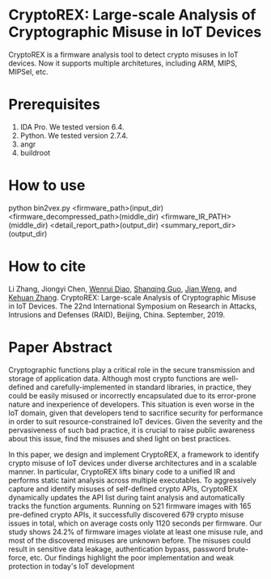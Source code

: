 # CryptoREX: Large-scale Analysis of Cryptographic Misuse in IoT Devices
CryptoREX is a firmware analysis tool to detect crypto misuses in IoT devices. Now it supports multiple architetures, including ARM, MIPS, MIPSel, etc.
# Prerequisites
1. IDA Pro. We tested version 6.4.
2. Python. We tested version 2.7.4.
3. angr
4. buildroot
# How to use
python bin2vex.py <firmware_path>(input_dir) <firmware_decompressed_path>(middle_dir) <firmware_IR_PATH>(middle_dir) <detail_report_path>(output_dir) <summary_report_dir>(output_dir)
# How to cite
Li Zhang, Jiongyi Chen, [Wenrui Diao](https://diaowenrui.github.io/), [Shanqing Guo](http://faculty.sdu.edu.cn/guoshanqing/zh_CN/), [Jian Weng](https://xxxy2016.jnu.edu.cn/Item/1534.aspx), and [Kehuan Zhang](https://staff.ie.cuhk.edu.hk/~khzhang/). CryptoREX: Large-scale Analysis of Cryptographic Misuse in IoT Devices. The 22nd International Symposium on Research in Attacks, Intrusions and Defenses (RAID), Beijing, China. September, 2019.
# Paper Abstract
Cryptographic functions play a critical role in the secure transmission and storage of application data. Although most crypto functions are well-defined and carefully-implemented in standard libraries, in practice, they could be easily misused or incorrectly encapsulated due to its error-prone nature and inexperience of developers. This situation is even worse in the IoT domain, given that developers tend to sacrifice security for performance in order to suit resource-constrained IoT devices. Given the severity and the pervasiveness of such bad practice, it is crucial to raise public awareness about this issue, find the misuses and shed light on best practices.

In this paper, we design and implement CryptoREX, a framework to identify crypto misuse of IoT devices under diverse architectures and in a scalable manner. In particular, CryptoREX lifts binary code to a unified IR and performs static taint analysis across multiple executables. To aggressively capture and identify misuses of self-defined crypto APIs, CryptoREX dynamically updates the API list during taint analysis and automatically tracks the function arguments. Running on 521 firmware images with 165 pre-defined crypto APIs, it successfully discovered 679 crypto misuse issues in total, which on average costs only 1120 seconds per firmware. Our study shows 24.2% of firmware images violate at least one misuse rule, and most of the discovered misuses are unknown before. The misuses could result in sensitive data leakage, authentication bypass, password brute-force, etc. Our findings highlight the poor implementation and weak protection in today's IoT development
